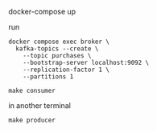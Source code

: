 docker-compose up

run 
```
docker compose exec broker \
  kafka-topics --create \
    --topic purchases \
    --bootstrap-server localhost:9092 \
    --replication-factor 1 \
    --partitions 1
```

```
make consumer
```
in another terminal
```
make producer
```
